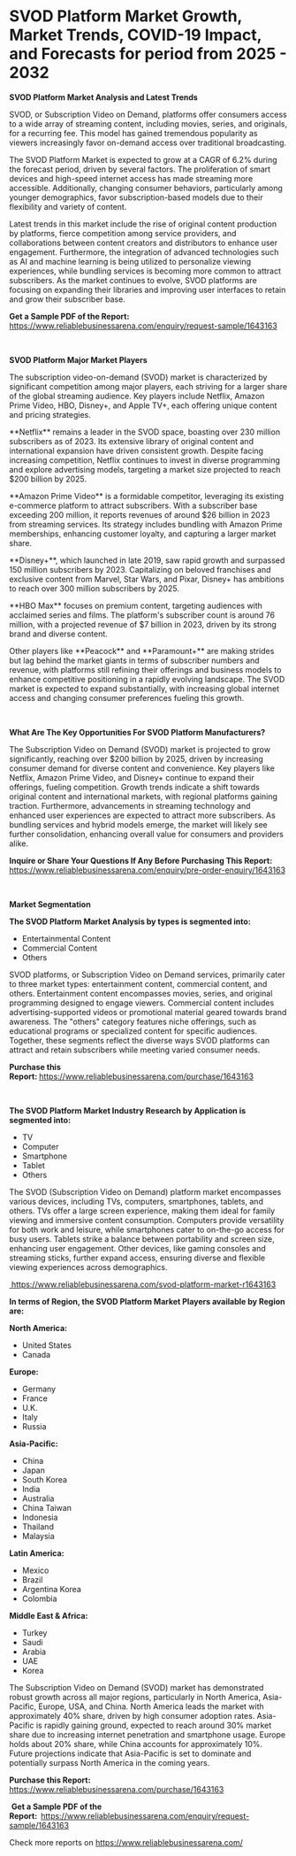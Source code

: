 <p><h1>SVOD Platform Market Growth, Market Trends, COVID-19 Impact, and Forecasts for period from 2025 - 2032</h1></p><p><strong>SVOD Platform Market Analysis and Latest Trends</strong></p>
<p><p>SVOD, or Subscription Video on Demand, platforms offer consumers access to a wide array of streaming content, including movies, series, and originals, for a recurring fee. This model has gained tremendous popularity as viewers increasingly favor on-demand access over traditional broadcasting.</p><p>The SVOD Platform Market is expected to grow at a CAGR of 6.2% during the forecast period, driven by several factors. The proliferation of smart devices and high-speed internet access has made streaming more accessible. Additionally, changing consumer behaviors, particularly among younger demographics, favor subscription-based models due to their flexibility and variety of content. </p><p>Latest trends in this market include the rise of original content production by platforms, fierce competition among service providers, and collaborations between content creators and distributors to enhance user engagement. Furthermore, the integration of advanced technologies such as AI and machine learning is being utilized to personalize viewing experiences, while bundling services is becoming more common to attract subscribers. As the market continues to evolve, SVOD platforms are focusing on expanding their libraries and improving user interfaces to retain and grow their subscriber base.</p></p>
<p><strong>Get a Sample PDF of the Report:&nbsp;</strong> <a href="https://www.reliablebusinessarena.com/enquiry/request-sample/1643163?utm_campaign=2924&utm_medium=2&utm_source=Github&utm_content=ia&utm_term=10032025&utm_id=svod-platform">https://www.reliablebusinessarena.com/enquiry/request-sample/1643163</a></p>
<p>&nbsp;</p>
<p><strong>SVOD Platform Major Market Players</strong></p>
<p><p>The subscription video-on-demand (SVOD) market is characterized by significant competition among major players, each striving for a larger share of the global streaming audience. Key players include Netflix, Amazon Prime Video, HBO, Disney+, and Apple TV+, each offering unique content and pricing strategies.</p><p>**Netflix** remains a leader in the SVOD space, boasting over 230 million subscribers as of 2023. Its extensive library of original content and international expansion have driven consistent growth. Despite facing increasing competition, Netflix continues to invest in diverse programming and explore advertising models, targeting a market size projected to reach $200 billion by 2025.</p><p>**Amazon Prime Video** is a formidable competitor, leveraging its existing e-commerce platform to attract subscribers. With a subscriber base exceeding 200 million, it reports revenues of around $26 billion in 2023 from streaming services. Its strategy includes bundling with Amazon Prime memberships, enhancing customer loyalty, and capturing a larger market share.</p><p>**Disney+**, which launched in late 2019, saw rapid growth and surpassed 150 million subscribers by 2023. Capitalizing on beloved franchises and exclusive content from Marvel, Star Wars, and Pixar, Disney+ has ambitions to reach over 300 million subscribers by 2025. </p><p>**HBO Max** focuses on premium content, targeting audiences with acclaimed series and films. The platform's subscriber count is around 76 million, with a projected revenue of $7 billion in 2023, driven by its strong brand and diverse content.</p><p>Other players like **Peacock** and **Paramount+** are making strides but lag behind the market giants in terms of subscriber numbers and revenue, with platforms still refining their offerings and business models to enhance competitive positioning in a rapidly evolving landscape. The SVOD market is expected to expand substantially, with increasing global internet access and changing consumer preferences fueling this growth.</p></p>
<p>&nbsp;</p>
<p><strong>What Are The Key Opportunities For SVOD Platform Manufacturers?</strong></p>
<p><p>The Subscription Video on Demand (SVOD) market is projected to grow significantly, reaching over $200 billion by 2025, driven by increasing consumer demand for diverse content and convenience. Key players like Netflix, Amazon Prime Video, and Disney+ continue to expand their offerings, fueling competition. Growth trends indicate a shift towards original content and international markets, with regional platforms gaining traction. Furthermore, advancements in streaming technology and enhanced user experiences are expected to attract more subscribers. As bundling services and hybrid models emerge, the market will likely see further consolidation, enhancing overall value for consumers and providers alike.</p></p>
<p><strong>Inquire or Share Your Questions If Any Before Purchasing This Report:</strong> <a href="https://www.reliablebusinessarena.com/enquiry/pre-order-enquiry/1643163?utm_campaign=2924&utm_medium=2&utm_source=Github&utm_content=ia&utm_term=10032025&utm_id=svod-platform">https://www.reliablebusinessarena.com/enquiry/pre-order-enquiry/1643163</a></p>
<p>&nbsp;</p>
<p><strong>Market Segmentation</strong></p>
<p><strong>The SVOD Platform Market Analysis by types is segmented into:</strong></p>
<p><ul><li>Entertainmental Content</li><li>Commercial Content</li><li>Others</li></ul></p>
<p><p>SVOD platforms, or Subscription Video on Demand services, primarily cater to three market types: entertainment content, commercial content, and others. Entertainment content encompasses movies, series, and original programming designed to engage viewers. Commercial content includes advertising-supported videos or promotional material geared towards brand awareness. The "others" category features niche offerings, such as educational programs or specialized content for specific audiences. Together, these segments reflect the diverse ways SVOD platforms can attract and retain subscribers while meeting varied consumer needs.</p></p>
<p><strong>Purchase this Report:&nbsp;</strong><a href="https://www.reliablebusinessarena.com/purchase/1643163?utm_campaign=2924&utm_medium=2&utm_source=Github&utm_content=ia&utm_term=10032025&utm_id=svod-platform">https://www.reliablebusinessarena.com/purchase/1643163</a></p>
<p>&nbsp;</p>
<p><strong>The SVOD Platform Market Industry Research by Application is segmented into:</strong></p>
<p><ul><li>TV</li><li>Computer</li><li>Smartphone</li><li>Tablet</li><li>Others</li></ul></p>
<p><p>The SVOD (Subscription Video on Demand) platform market encompasses various devices, including TVs, computers, smartphones, tablets, and others. TVs offer a large screen experience, making them ideal for family viewing and immersive content consumption. Computers provide versatility for both work and leisure, while smartphones cater to on-the-go access for busy users. Tablets strike a balance between portability and screen size, enhancing user engagement. Other devices, like gaming consoles and streaming sticks, further expand access, ensuring diverse and flexible viewing experiences across demographics.</p></p>
<p><a href="https://www.reliablebusinessarena.com/svod-platform-market-r1643163?utm_campaign=2924&utm_medium=2&utm_source=Github&utm_content=ia&utm_term=10032025&utm_id=svod-platform">&nbsp;https://www.reliablebusinessarena.com/svod-platform-market-r1643163</a></p>
<p><strong>In terms of Region, the SVOD Platform Market Players available by Region are:</strong></p>
<p>
    <p> <strong> North America: </strong>
        <ul>
            <li>United States</li>
            <li>Canada</li>
        </ul>
        </p> 
    <p> <strong> Europe: </strong>
        <ul>
            <li>Germany</li>
            <li>France</li>
            <li>U.K.</li>
            <li>Italy</li>
            <li>Russia</li>
        </ul>
        </p> 
    <p> <strong> Asia-Pacific: </strong>
        <ul>
            <li>China</li>
            <li>Japan</li>
            <li>South Korea</li>
            <li>India</li>
            <li>Australia</li>
            <li>China Taiwan</li>
            <li>Indonesia</li>
            <li>Thailand</li>
            <li>Malaysia</li>
        </ul>
        </p> 
    <p> <strong> Latin America: </strong>
        <ul>
            <li>Mexico</li>
            <li>Brazil</li>
            <li>Argentina Korea</li>
            <li>Colombia</li>
        </ul>
        </p> 
    <p> <strong> Middle East & Africa: </strong>
        <ul>
            <li>Turkey</li>
            <li>Saudi</li>
            <li>Arabia</li>
            <li>UAE</li>
            <li>Korea</li>
        </ul>
    </p>
    </p>
<p><p>The Subscription Video on Demand (SVOD) market has demonstrated robust growth across all major regions, particularly in North America, Asia-Pacific, Europe, USA, and China. North America leads the market with approximately 40% share, driven by high consumer adoption rates. Asia-Pacific is rapidly gaining ground, expected to reach around 30% market share due to increasing internet penetration and smartphone usage. Europe holds about 20% share, while China accounts for approximately 10%. Future projections indicate that Asia-Pacific is set to dominate and potentially surpass North America in the coming years.</p></p>
<p><strong>Purchase this Report: </strong><a href="https://www.reliablebusinessarena.com/purchase/1643163?utm_campaign=2924&utm_medium=2&utm_source=Github&utm_content=ia&utm_term=10032025&utm_id=svod-platform">https://www.reliablebusinessarena.com/purchase/1643163</a></p>
<p>&nbsp;<strong>Get a Sample PDF of the Report:&nbsp;&nbsp;</strong><a href="https://www.reliablebusinessarena.com/enquiry/request-sample/1643163?utm_campaign=2924&utm_medium=2&utm_source=Github&utm_content=ia&utm_term=10032025&utm_id=svod-platform">https://www.reliablebusinessarena.com/enquiry/request-sample/1643163</a></p>
<p><strong></strong></p>
<p>Check more reports on <a href="https://www.reliablebusinessarena.com/?utm_campaign=2924&utm_medium=2&utm_source=Github&utm_content=ia&utm_term=10032025&utm_id=svod-platform">https://www.reliablebusinessarena.com/</a></p>